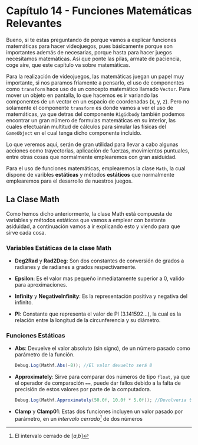 # Capítulo 14 - Funciones Matemáticas Relevantes

Bueno, si te estas preguntando de porque vamos a explicar funciones matemáticas para hacer videojuegos, pues básicamente porque son importantes además de necesarias, porque hasta para hacer juegos necesitamos matemáticas. Así que ponte las pilas, armate de paciencia, coge aire, que este capítulo va sobre matemáticas.

Para la realización de videojuegos, las matemáticas juegan un papel muy importante, si nos paramos friamente a pensarlo, el uso de componentes como `transform` hace uso de un concepto matemático llamado `Vector`. Para mover un objeto en pantalla, lo que hacemos es ir variando las componentes de un vector en un espacio de coordenadas (x, y, z). Pero no solamente el componente `transform` es donde vamos a ver el uso de matemáticas, ya que detras del componente `Rigidbody` también podemos encontrar un gran número de formulas matemáticas en su interior, las cuales efectuarán multitud de cálculos para simular las físicas del `GameObject` en el cual tenga dicho componente incluido.

Lo que veremos aquí, serán de gran utilidad para llevar a cabo algunas acciones como trayectorias, aplicación de fuerzas, movimientos puntuales, entre otras cosas que normalmente emplearemos con gran asiduidad.

Para el uso de funciones matemáticas, emplearemos la clase `Math`, la cual dispone de varibles __estáticas__ y métodos __estáticos__ que normalmente emplearemos para el desarrollo de nuestros juegos.

## La Clase Math

Como hemos dicho anteriormente, la clase Math está compuesta de variables y métodos estáticos que vamos a emplear con bastante asiduidad, a continuación vamos a ir explicando esto y viendo para que sirve cada cosa.

### Variables Estáticas de la clase Math

 * __Deg2Rad__ y __Rad2Deg__: Son dos constantes de conversión de grados a radianes y de radianes a grados respectivamente.

 * __Epsilon__: Es el valor mas pequeño inmediatamente superior a 0, valido para aproximaciones.

 * __Infinity__ y __NegativeInfinity__: Es la representación positiva y negativa del infinito.

 * __PI__: Constante que representa el valor de PI (3.141592...), la cual es la relación entre la longitud de la circunferencia y su diámetro.

### Funciones Estáticas

 * __Abs__: Devuelve el valor absoluto (sin signo), de un número pasado como parámetro de la función.
     
     ```c#
     Debug.Log(Mathf.Abs(-8)); //El valor devuelto será 8
     ```

 * __Approximately__: Sirve para comparar dos números de tipo `float`, ya que el operador de comparación `==`, puede dar fallos debido a la falta de precisión de estos valores por parte de la computadora.

     ```c#
     Debug.Log(Mathf.Approximately(50.0f, 10.0f * 5.0f)); //Devolveria true por la consola
     ```

 * __Clamp__ y __Clamp01__: Estas dos funciones incluyen un valor pasado por parámetro, en un _intervalo cerrado[^1]_ de dos números 



 [^1]:El intervalo cerrado de [_a_,_b_]